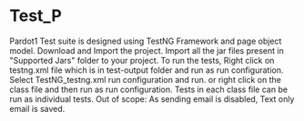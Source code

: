 # Test_P
Pardot1 Test suite is designed using TestNG Framework and page object model.
Download and Import the project.
Import all the jar files present in "Supported Jars" folder to your project.
To run the tests, Right click on testng.xml file which is in test-output folder and run as run configuration. 
Select TestNG_testng.xml run configuration and run. 
or right click on the class file and then run as run configuration. 
Tests in each class file can be run as individual tests.
Out of scope: As sending email is disabled, Text only email is saved.


